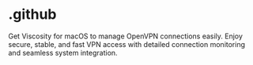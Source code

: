 # .github
Get Viscosity for macOS to manage OpenVPN connections easily. Enjoy secure, stable, and fast VPN access with detailed connection monitoring and seamless system integration.
